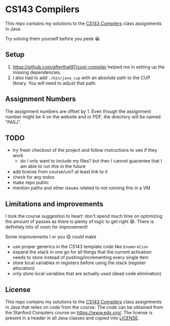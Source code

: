 # CS143 Compilers

This repo contains my solutions to the [CS143 Compilers](https://web.stanford.edu/class/cs143/)
class assignments in Java.

Try solving them yourself before you peek :grin:.

## Setup

1. https://github.com/afterthat97/cool-compiler helped me in setting up the missing dependencies.
2. I also had to add `./bin/java_cup` with an absolute path to the CUP library. You will need to
   adjust that path.

## Assignment Numbers

The assignment numbers are offset by 1. Even though the assignment number might be 4 on the website
and or PDF, the directory will be named "PA5J".

## TODO

* try fresh checkout of the project and follow instructions to see if they work
  * do I only want to include my files? but then I cannot guarantee that I am able to run this in
  the future
* add license from course/uni? at least link to it
* check for any todos
* make repo public
* mention paths and other issues related to not running this in a VM

## Limitations and improvements

I took the course suggestion to heart: don't spend much time on optimizing the amount of passes as
there is plenty of logic to get right 😅. There is definitely lots of room for improvement!

Some improvements I or you :yum: could make
* use proper generics in the CS143 template code like `Enumeration`
* expand the stack in one go for all things that the current activation needs to store instead of
pushing/incrementing every single item
* store local variables in registers before using the stack (register allocation)
* only store local variables that are actually used (dead code elimination)

## License

This repo contains my solutions to the [CS143 Compilers](https://web.stanford.edu/class/cs143/)
class assignments in Java that relies on code from the course. The code can be obtained from the
Stanford Compilers course on https://www.edx.org/. The license is present in a header in all Java
classes and copied into [LICENSE](./LICENSE).

